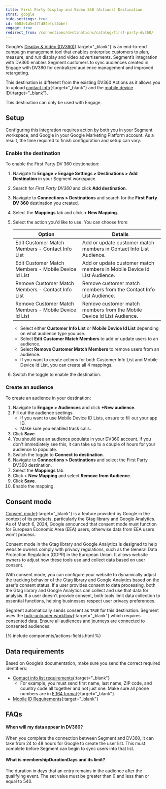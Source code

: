 ```yaml
---
title: First Party Display and Video 360 (Actions) Destination
strat: google
hide-settings: true
id: 6683e1d5e37fd84efcf3bbef
engage: true
redirect_from: /connections/destinations/catalog/first-party-dv360/
---
```


Google’s [Display & Video (DV360)](https://marketingplatform.google.com/about/display-video-360/){:target="_blank"} is an end-to-end campaign management tool that enables enterprise customers to plan, measure, and run display and video advertisements. Segment’s integration with DV360 enables Segment customers to sync audiences created in Engage with DV360 for centralized audience management and improved retargeting.

This destination is different from the existing DV360 Actions as it allows you to upload [contact info](https://developers.google.com/display-video/api/reference/rest/v4/firstPartyAndPartnerAudiences#contactinfo){:target="_blank"} and the [mobile device ID](https://developers.google.com/display-video/api/reference/rest/v4/firstPartyAndPartnerAudiences#mobiledeviceidlist){:target="_blank"}.

This destination can only be used with Engage. 

## Setup
Configuring this integration requires action by both you in your Segment workspace, and Google in your Google Marketing Platform account. As a result, the time required to finish configuration and setup can vary.

### Enable the destination

To enable the First Party DV 360 destionation: 
1. Navigate to **Engage > Engage Settings > Destinations > Add Destination** in your Segment workspace.
2. Search for *First Party DV360* and click **Add destination**. 
3. Navigate to **Connections > Destinations** and search for the **First Party DV 360** destination you created. 
4. Select the **Mappings** tab and click **+ New Mapping**. 
5. Select the action you'd like to use. You can choose from: 

    Option | Details
    ------ | --------
    Edit Customer Match Members - Contact Info List | Add or update customer match members in Contact Info List Audience. 
    Edit Customer Match Members - Mobile Device Id List | Add or update customer match members in Mobile Device Id List Audience. 
    Remove Customer Match Members - Contact Info List | Remove customer match members from the Contact Info List Audience. 
    Remove Customer Match Members - Mobile Device Id List | Remove customer match members from the Mobile Device Id List Audience. 

   * Select either **Customer Info List** or **Mobile Device Id List** depending on what audience type you use. 
   * Select **Edit Customer Match Members** to add or update users to an audience. 
   * Select **Remove Customer Match Members** to remove users from an audience. 
   * If you want to create actions for both Customer Info List and Mobile Device Id List, you can create all 4 mappings. 
6. Switch the toggle to enable the destination. 


### Create an audience

To create an audience in your destination: 
1. Navigate to **Engage > Audiences** and click **+New audience**. 
2. Fill out the audience seetings. 
   * If you want to use Mobile Device ID Lists, ensure to fill out your app ID. 
   * Make sure you enabled track calls. 
3. Click **Save**. 
4. You should see an audience populate in your DV360 account. If you don't immediately see this, it can take up to a couple of hours for your audience to populate. 
5. Switch the toggle to **Connect to destination**. 
6. Navigate to **Connections > Destinations** and select the First Party DV360 destination. 
7. Select the **Mappings** tab. 
8. Click **+ New Mapping** and select **Remove from Audience**. 
9. Click **Save**.
10. Enable the mapping. 

## Consent mode
[Consent mode](https://support.google.com/analytics/answer/9976101?hl=en){:target="_blank"} is a feature provided by Google in the context of its products, particularly the Gtag library and Google Analytics. As of March 6, 2024, Google announced that consent mode must function for European Economic Area (EEA) users, otherwise data from EEA users won't process. 

Consent mode in the Gtag library and Google Analytics is designed to help website owners comply with privacy regulations, such as the General Data Protection Regulation (GDPR) in the European Union. It allows website owners to adjust how these tools use and collect data based on user consent.

With consent mode, you can configure your website to dynamically adjust the tracking behavior of the Gtag library and Google Analytics based on the user's consent status. If a user provides consent to data processing, both the Gtag library and Google Analytics can collect and use that data for analysis. If a user doesn't provide consent, both tools limit data collection to essential functions, helping businesses respect user privacy preferences.

Segment automatically sends consent as `TRUE` for this destination.  Segment uses the [bulk-uploader workflow](https://developers.google.com/authorized-buyers/rtb/bulk-uploader#workflow){:target="_blank"} which requires consented data. Ensure all audiences and journeys are connected to consented audiences.

{% include components/actions-fields.html %}

## Data requirements
Based on Google’s documentation, make sure you send the correct required identifiers:
* [Contact info list requirements](https://developers.google.com/display-video/api/reference/rest/v4/firstPartyAndPartnerAudiences#contactinfo){:target="_blank"}
   * For example, you must send first name, last name, ZIP code, and country code all together and not just one. Make sure all phone numbers are in [E.164 format](https://en.wikipedia.org/wiki/E.164){:target="_blank"}. 
* [Mobile ID Requirements](https://developers.google.com/display-video/api/reference/rest/v4/firstPartyAndPartnerAudiences#mobiledeviceidlist){:target="_blank"}


## FAQs

#### When will my data appear in DV360?
When you complete the connection between Segment and DV360, it can take from 24 to 48 hours for Google to create the user list. This must complete before Segment can begin to sync users into that list. 

#### What is membershipDurationDays and its limit?
The duration in days that an entry remains in the audience after the qualifying event. The set value must be greater than 0 and less than or equal to 540.

